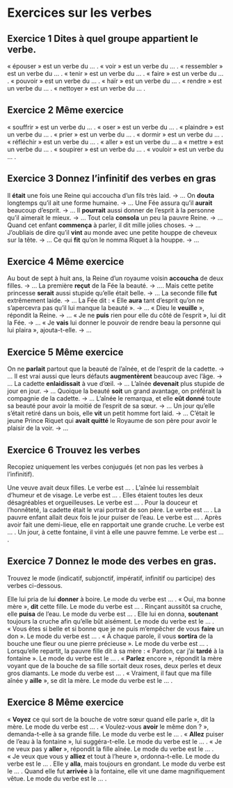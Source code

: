 # Exercices sur les verbes


## Exercice 1 Dites à quel groupe appartient le verbe.

« épouser » est un verbe du … .
« voir » est un verbe du … .
« ressembler » est un verbe du … .
« tenir » est un verbe du … .
« faire » est un verbe du … .
« pouvoir » est un verbe du … .
« haïr » est un verbe du … .
« rendre » est un verbe du … .
« nettoyer » est un verbe du … .

## Exercice 2 Même exercice

« souffrir » est un verbe du … .
« oser » est un verbe du … .
« plaindre » est un verbe du … .
« prier » est un verbe du … .
« dormir » est un verbe du … .
« réfléchir » est un verbe du … .
« aller » est un verbe du … a
« mettre » est un verbe du … .
« soupirer » est un verbe du … .
« vouloir » est un verbe du … .

## Exercice 3 Donnez l’infinitif des verbes en gras

Il **était** une fois une Reine qui accoucha d’un fils très laid. → …
On **douta** longtemps qu’il ait une forme humaine. → …
Une Fée assura qu’il **aurait** beaucoup d’esprit. → …
Il **pourrait** aussi donner de l’esprit à la personne qu’il aimerait le mieux. → …
Tout cela **consola** un peu la pauvre Reine. → …
Quand cet enfant **commença** à parler, il dit mille jolies choses. → …
J’oubliais de dire qu’il **vint** au monde avec une petite houppe de cheveux sur la tête. → …
Ce qui **fit** qu’on le nomma Riquet à la houppe. → …

## Exercice 4 Même exercice

Au bout de sept à huit ans, la Reine d’un royaume voisin **accoucha** de deux filles. → …
La première **reçut** de la Fée la beauté. → ….
Mais cette petite princesse **serait** aussi stupide qu’elle était belle. → …
La seconde fille **fut** extrêmement laide. → …
La Fée dit : « Elle **aura** tant d’esprit qu’on ne s’apercevra pas qu’il lui manque la beauté ». → …
« Dieu le **veuille** », répondit la Reine. → …
« Je ne **puis** rien pour elle du côté de l’esprit », lui dit la Fée. → …
« Je **vais** lui donner le pouvoir de rendre beau la personne qui lui plaira », ajouta-t-elle. → …

## Exercice 5 Même exercice

On ne **parlait** partout que la beauté de l’aînée, et de l’esprit de la cadette. → …
Il est vrai aussi que leurs défauts **augmentèrent** beaucoup avec l’âge. → …
La cadette **enlaidissait** à vue d’œil. → …
L’aînée **devenait** plus stupide de jour en jour. → …
Quoique la beauté **soit** un grand avantage, on préférait la compagnie de la cadette. → …
L’aînée le remarqua, et elle **eût donné** toute sa beauté pour avoir la moitié de l’esprit de sa sœur. → …
Un jour qu’elle s’était retiré dans un bois, elle **vit** un petit homme fort laid. → …
C’était le jeune Prince Riquet qui **avait quitté** le Royaume de son père pour avoir le plaisir de la voir. → …

## Exercice 6 Trouvez les verbes

Recopiez uniquement les verbes conjugués (et non pas les verbes à l’infinitif).

Une veuve avait deux filles. Le verbe est … .
L’aînée lui ressemblait d’humeur et de visage. Le verbe est … .
Elles étaient toutes les deux désagréables et orgueilleuses. Le verbe est … .
Pour la douceur et l’honnêteté, la cadette était le vrai portrait de son père. Le verbe est … .
La pauvre enfant allait deux fois le jour puiser de l’eau. Le verbe est … . 
Après avoir fait une demi-lieue, elle en rapportait une grande cruche. Le verbe est … .
Un jour, à cette fontaine, il vint à elle une pauvre femme. Le verbe est … .

## Exercice 7 Donnez le mode des verbes en gras.

Trouvez le mode (indicatif, subjonctif, impératif, infinitif ou participe) des verbes ci-dessous.

Elle lui pria de lui **donner** à boire. Le mode du verbe est … .
« Oui, ma bonne mère », **dit** cette fille. Le mode du verbe est … . 
Rinçant aussitôt sa cruche, elle **puisa** de l’eau. Le mode du verbe est … . 
Elle lui en donna, **soutenant** toujours la cruche afin qu’elle bût aisément. Le mode du verbe est le … .
« Vous êtes si belle et si bonne que je ne puis m’empêcher de vous **faire** un don ». Le mode du verbe est … .
« À chaque parole, il vous **sortira** de la bouche une fleur ou une pierre précieuse ». Le mode du verbe est … . 
Lorsqu’elle repartit, la pauvre fille dit à sa mère : « Pardon, car j’ai **tardé** à la fontaine ». Le mode du verbe est le … .
« **Parlez** encore », répondit la mère voyant que de la bouche de sa fille sortait deux roses, deux perles et deux gros diamants. Le mode du verbe est … .
« Vraiment, il faut que ma fille aînée y **aille** », se dit la mère. Le mode du verbe est le … .

## Exercice 8 Même exercice

« **Voyez** ce qui sort de la bouche de votre sœur quand elle parle », dit la mère. Le mode du verbe est … .
« Voulez-vous **avoir** le même don ? », demanda-t-elle à sa grande fille. Le mode du verbe est le … .
« **Allez** puiser de l’eau à la fontaine », lui suggéra-t-elle. Le mode du verbe est le … .
« Je ne veux pas y **aller** », répondit la fille aînée. Le mode du verbe est le … .
« Je veux que vous y **alliez** et tout à l’heure », ordonna-t-elle. Le mode du verbe est le … .
Elle y **alla**, mais toujours en grondant. Le mode du verbe est le … .
Quand elle fut **arrivée** à la fontaine, elle vit une dame magnifiquement vêtue. Le mode du verbe est le … .